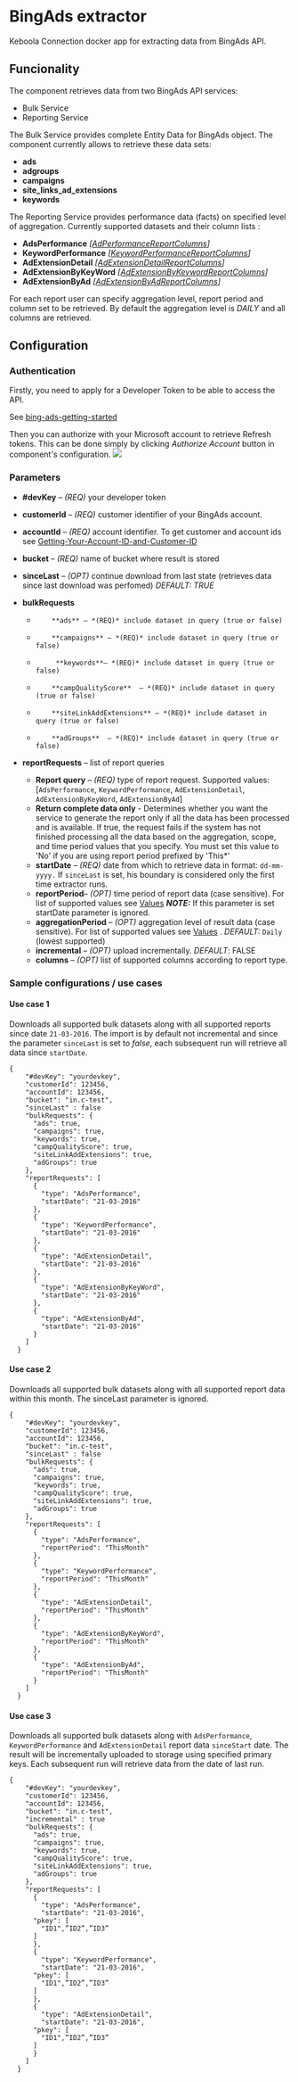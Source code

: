 # BingAds extractor
Keboola Connection docker app for extracting data from BingAds API.
## Funcionality
The component retrieves data from two BingAds API services:

- Bulk Service 
- Reporting Service 

The Bulk Service provides complete Entity Data for BingAds object.
The component currently allows to retrieve these data sets:

- **ads** 
- **adgroups** 
- **campaigns** 
- **site_links_ad_extensions** 
- **keywords** 

The Reporting Service provides performance data (facts) on
specified level of aggregation. Currently supported datasets and their column lists :

- **AdsPerformance**	*[[AdPerformanceReportColumns](https://msdn.microsoft.com/en-us/library/bing-ads-reporting-adperformancereportcolumn(v=msads.90).aspx)]*
- **KeywordPerformance**	 *[[KeywordPerformanceReportColumns](https://msdn.microsoft.com/en-us/library/bing-ads-reporting-keywordperformancereportcolumn(v=msads.90).aspx)]*
- **AdExtensionDetail**	*[[AdExtensionDetailReportColumns](https://msdn.microsoft.com/en-us/library/bing-ads-reporting-adextensiondetailreportcolumn(v=msads.90).aspx)]*
- **AdExtensionByKeyWord**	*[[AdExtensionByKeywordReportColumns](https://msdn.microsoft.com/en-us/library/bing-ads-reporting-adextensionbykeywordreportcolumn(v=msads.90).aspx)]* 
- **AdExtensionByAd**	*[[AdExtensionByAdReportColumns](https://msdn.microsoft.com/en-us/library/bing-ads-reporting-adextensionbyadreportcolumn(v=msads.90).aspx)]*

For each report user can specify aggregation level, report period and column set to be retrieved. By default the aggregation level is *DAILY* and all columns are retrieved.

## Configuration

### Authentication

Firstly, you need to apply for a Developer Token to be able to access the API. 

See [bing-ads-getting-started](https://msdn.microsoft.com/en-us/library/bing-ads-getting-started.aspx)

Then you can authorize with your Microsoft account to retrieve Refresh tokens. This can be done simply by clicking  *Authorize Account* button in component's configuration.
![](https://raw.githubusercontent.com/davidesner/keboola-bingads-ex/master/img/screen.png)

### Parameters

- **#devKey** – *(REQ)* your developer token 
- **customerId** – 	*(REQ)* customer identifier of your BingAds account. 
	 
- **accountId** – 	*(REQ)* account identifier. To get customer and account ids see
	[Getting-Your-Account-ID-and-Customer-ID](https://msdn.microsoft.com/en-us/library/bing-ads-getting-started.aspx#Getting-Your-Account-ID-and-Customer-ID) 
- **bucket** – *(REQ)* name of bucket where result is stored 
- **sinceLast** – *(OPT)* continue download from last state (retrieves data since last download was perfomed) *DEFAULT: TRUE* 
- **bulkRequests** 
    -         **ads** –	*(REQ)* include dataset in query (true or false) 
    -         **campaigns** – *(REQ)* include dataset in query (true or false)
    -          **keywords**– *(REQ)* include dataset in query (true or false) 
    -         **campQualityScore**	– *(REQ)* include dataset in query (true or false) 
    -         **siteLinkAddExtensions** – *(REQ)* include dataset in query (true or false) 
    -         **adGroups**	– *(REQ)* include dataset in query (true or false) 
- **reportRequests** – list of report queries 
    - **Report query**	– *(REQ)* type of report request. Supported values: [`AdsPerformance`, `KeywordPerformance`, `AdExtensionDetail`, `AdExtensionByKeyWord`, `AdExtensionByAd`]
    - **Return complete data only** - Determines whether you want the service to generate the report only if all the data has been processed and is available. If true, the request fails if the system has not finished processing all the data based on the aggregation, scope, and time period values that you specify. You must set this value to 'No' if you are using report period prefixed by 'This*'
    - **startDate**	– *(REQ)* date from which to retrieve data in format: `dd-mm-yyyy.`	If `sinceLast` is set, his boundary is considered only the first time extractor runs. 
    - **reportPeriod**– *(OPT)* time period of report data (case sensitive). For list of	supported values see	[Values](https://msdn.microsoft.com/en-us/library/bing-ads-reporting-reporttimeperiod.aspx#Values)  ***NOTE:*** If this parameter is set startDate parameter is ignored. 
    - **aggregationPeriod**	– *(OPT)* aggregation level of result data (case sensitive).  For	list of supported values see [Values](https://msdn.microsoft.com/en-us/library/bing-ads-reporting-reportaggregation(v=msads.90).aspx#Values)	. *DEFAULT:* `Daily` (lowest supported) 
    - **incremental**	– *(OPT)* upload incrementally. *DEFAULT*: FALSE 
    - **columns**	– *(OPT)* list of supported columns according to report type. 
		 

### Sample configurations / use cases

#### Use case 1

Downloads all supported bulk datasets along with all supported reports since date `21-03-2016`. The import is by default not incremental and since the parameter `sinceLast` is set to *false*, each subsequent run will retrieve all data since `startDate`.

    {
        "#devKey": "yourdevkey",
        "customerId": 123456,
        "accountId": 123456,    
        "bucket": "in.c-test",
        "sinceLast" : false
        "bulkRequests": {
          "ads": true,
          "campaigns": true,
          "keywords": true,
          "campQualityScore": true,
          "siteLinkAddExtensions": true,
          "adGroups": true
        },
        "reportRequests": [
          {
            "type": "AdsPerformance",
            "startDate": "21-03-2016"
          },
          {
            "type": "KeywordPerformance",
            "startDate": "21-03-2016"
          },
          {
            "type": "AdExtensionDetail",
            "startDate": "21-03-2016"
          },
          {
            "type": "AdExtensionByKeyWord",
            "startDate": "21-03-2016"
          },
          {
            "type": "AdExtensionByAd",
            "startDate": "21-03-2016"
          }
        ]
      }

#### Use case 2

Downloads all supported bulk datasets along with all supported report data within this month. The sinceLast parameter is ignored.

    {
        "#devKey": "yourdevkey",
        "customerId": 123456,
        "accountId": 123456,    
        "bucket": "in.c-test",
        "sinceLast" : false
        "bulkRequests": {
          "ads": true,
          "campaigns": true,
          "keywords": true,
          "campQualityScore": true,
          "siteLinkAddExtensions": true,
          "adGroups": true
        },
        "reportRequests": [
          {
            "type": "AdsPerformance",
            "reportPeriod": "ThisMonth"
          },
          {
            "type": "KeywordPerformance",
            "reportPeriod": "ThisMonth"
          },
          {
            "type": "AdExtensionDetail",
            "reportPeriod": "ThisMonth"
          },
          {
            "type": "AdExtensionByKeyWord",
            "reportPeriod": "ThisMonth"
          },
          {
            "type": "AdExtensionByAd",
            "reportPeriod": "ThisMonth"
          }
        ]
      }

#### Use case 3

Downloads all supported bulk datasets along with `AdsPerformance`, `KeywordPerformance` and `AdExtensionDetail` report data `sinceStart` date. The result will be incrementally uploaded to storage using specified primary keys. Each subsequent run will retrieve data from the date of last run.

    {
        "#devKey": "yourdevkey",
        "customerId": 123456,
        "accountId": 123456,    
        "bucket": "in.c-test",
        "incremental" : true
        "bulkRequests": {
          "ads": true,
          "campaigns": true,
          "keywords": true,
          "campQualityScore": true,
          "siteLinkAddExtensions": true,
          "adGroups": true
        },
        "reportRequests": [
          {
            "type": "AdsPerformance",
            "startDate": "21-03-2016",
          "pkey": [
            "ID1",”ID2”,”ID3”
          ]
          },
          {
            "type": "KeywordPerformance",
            "startDate": "21-03-2016",
          "pkey": [
            "ID1",”ID2”,”ID3”
          ]
          },
          {
            "type": "AdExtensionDetail",
            "startDate": "21-03-2016",
          "pkey": [
            "ID1",”ID2”,”ID3”
          ]
          }
        ]
      }


